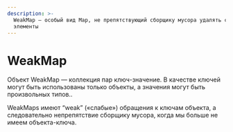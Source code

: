 ```yaml
---
description: >-
  WeakMap – особый вид Map, не препятствующий сборщику мусора удалять свои
  элементы
---
```


# WeakMap

Объект WeakMap — коллекция пар ключ-значение. В качестве ключей могут быть использованы только объекты, а значения могут быть произвольных типов.. 

WeakMaps имеют “weak” \(«слабые»\) обращения к ключам объекта, а следовательно непрепятствие сборщику мусора, когда мы больше не имеем объекта-ключа.

